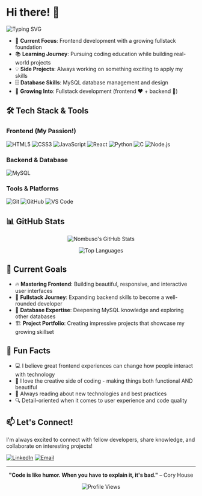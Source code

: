 # Hi there! 👋

![Typing SVG](https://readme-typing-svg.herokuapp.com/?lines=Hello,+I'm+Nombuso!;Coding+Student+%26+Developer;Frontend+Enthusiast;Building+Fullstack+Skills;Always+Learning+Something+New!&font=Fira%20Code&center=true&width=500&height=60&color=58a6ff&vCenter=true&size=22)

- 🎯 **Current Focus**: Frontend development with a growing fullstack foundation
- 📚 **Learning Journey**: Pursuing coding education while building real-world projects
- 💡 **Side Projects**: Always working on something exciting to apply my skills
- 🗄️ **Database Skills**: MySQL database management and design
- 🌱 **Growing Into**: Fullstack development (frontend ❤️ + backend 💪)

## 🛠️ Tech Stack & Tools

### Frontend (My Passion!)
![HTML5](https://img.shields.io/badge/HTML5-E34F26?style=for-the-badge&logo=html5&logoColor=white)
![CSS3](https://img.shields.io/badge/CSS3-1572B6?style=for-the-badge&logo=css3&logoColor=white)
![JavaScript](https://img.shields.io/badge/JavaScript-F7DF1E?style=for-the-badge&logo=javascript&logoColor=black)
![React](https://img.shields.io/badge/React-20232A?style=for-the-badge&logo=react&logoColor=61DAFB)
![Python](https://img.shields.io/badge/Python-3776AB?style=for-the-badge&logo=python&logoColor=white)
![C](https://img.shields.io/badge/C-00599C?style=for-the-badge&logo=c&logoColor=white)
![Node.js](https://img.shields.io/badge/Node.js-43853D?style=for-the-badge&logo=node.js&logoColor=white)

### Backend & Database
![MySQL](https://img.shields.io/badge/MySQL-005C84?style=for-the-badge&logo=mysql&logoColor=white)

### Tools & Platforms
![Git](https://img.shields.io/badge/Git-F05032?style=for-the-badge&logo=git&logoColor=white)
![GitHub](https://img.shields.io/badge/GitHub-100000?style=for-the-badge&logo=github&logoColor=white)
![VS Code](https://img.shields.io/badge/VS_Code-0078D4?style=for-the-badge&logo=visual%20studio%20code&logoColor=white)

## 📊 GitHub Stats

<div align="center">
  
![Nombuso's GitHub Stats](https://github-readme-stats.vercel.app/api?username=octaviav&show_icons=true&theme=tokyonight&hide_border=true&include_all_commits=true&count_private=true)

![Top Languages](https://github-readme-stats.vercel.app/api/top-langs/?username=octaviav&layout=compact&theme=tokyonight&hide_border=true)

</div>

## 🎯 Current Goals

- 🔥 **Mastering Frontend**: Building beautiful, responsive, and interactive user interfaces
- 🚀 **Fullstack Journey**: Expanding backend skills to become a well-rounded developer
- 💾 **Database Expertise**: Deepening MySQL knowledge and exploring other databases
- 🏗️ **Project Portfolio**: Creating impressive projects that showcase my growing skillset

## 🌟 Fun Facts

- 💻 I believe great frontend experiences can change how people interact with technology
- 🎨 I love the creative side of coding - making things both functional AND beautiful
- 📖 Always reading about new technologies and best practices
- 🔍 Detail-oriented when it comes to user experience and code quality

## 📫 Let's Connect!

I'm always excited to connect with fellow developers, share knowledge, and collaborate on interesting projects!

[![LinkedIn](https://img.shields.io/badge/LinkedIn-0077B5?style=for-the-badge&logo=linkedin&logoColor=white)](https://www.linkedin.com/in/nombuso-simelane/)
[![Email](https://img.shields.io/badge/Email-D14836?style=for-the-badge&logo=gmail&logoColor=white)](mailto:octavia7104@gmail.com)

---

<div align="center">

**"Code is like humor. When you have to explain it, it's bad."** – Cory House

![Profile Views](https://komarev.com/ghpvc/?username=octaviav&color=brightgreen&style=flat-square)

</div>